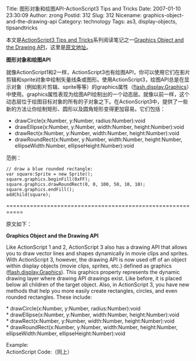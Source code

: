 Title: 图形对象和绘图API-ActionScript3 Tips and Tricks
Date: 2007-01-10 23:30:09
Author: zrong
Postid: 312
Slug: 312
Nicename: graphics-object-and-the-drawing-api
Category: technology
Tags: as3, display-objects, tipsandtricks

本文是[ActionScript3 Tips and
Tricks](http://www.kirupa.com/forum/showthread.php?t=223798)系列阅读笔记之一[Graphics
Object and the Drawing
API](http://www.kirupa.com/forum/showthread.php?p=1878656#post1878656)，这里是[原文地址](http://www.kirupa.com/forum/showthread.php?p=1878656#post1878656)。

**图形对象和绘图API**

就像ActionScript1和2一样，ActionScript3也有绘图API，你可以使用它们在影片剪辑和sprite对象中绘制矢量线条或图形。使用ActionScript3，绘图API总是在显示对象（例如影片剪辑、sprite等等）的graphics属性（[flash.display.Graphics](http://livedocs.macromedia.com/flex/2/langref/flash/display/Graphics.html)）中使用。graphics属性表现为绘图API绘制出的一个动态层。就像以前一样，这个动态层位于绘图目标对象的所有的子对象之下。在ActionScript3中，提供了一些新的方法让你绘制矩形、圆形以及圆角矩形变得更加容易。它们包括：<!--more-->

-   drawCircle(x:Number, y:Number, radius:Number):void
-   drawEllipse(x:Number, y:Number, width:Number, height:Number):void
-   drawRect(x:Number, y:Number, width:Number, height:Number):void
-   drawRoundRect(x:Number, y:Number, width:Number, height:Number,
    ellipseWidth:Number, ellipseHeight:Number):void

范例：

``` {lang="ActionScript"}
// draw a blue rounded rectangle:
var square:Sprite = new Sprite();
square.graphics.beginFill(0xFF);
square.graphics.drawRoundRect(0, 0, 100, 50, 10, 10);
square.graphics.endFill();
addChild(square);
```

===========================================================

原文如下：

**Graphics Object and the Drawing API**

Like ActionScript 1 and 2, ActionScript 3 also has a drawing API that
allows you to draw vector lines and shapes dynamically in movie clips
and sprites. With ActionScript 3, however, the drawing API is now used
off of an object within display objects (movie clips, sprites, etc.)
defined as graphics
([flash.display.Graphics](http://livedocs.macromedia.com/flex/2/langref/flash/display/Graphics.html)).
This graphics property represents the dynamic drawing layer where
drawing API drawings exist. Like before, it is placed below all children
of the target object. Also, in ActionScript 3, you have new methods that
help you more easily create rectangles, circles, and even rounded
rectangles. These include:

\* drawCircle(x:Number, y:Number, radius:Number):void  
\* drawEllipse(x:Number, y:Number, width:Number, height:Number):void  
\* drawRect(x:Number, y:Number, width:Number, height:Number):void  
\* drawRoundRect(x:Number, y:Number, width:Number, height:Number,
ellipseWidth:Number, ellipseHeight:Number):void

Example:  
ActionScript Code:（同上）


